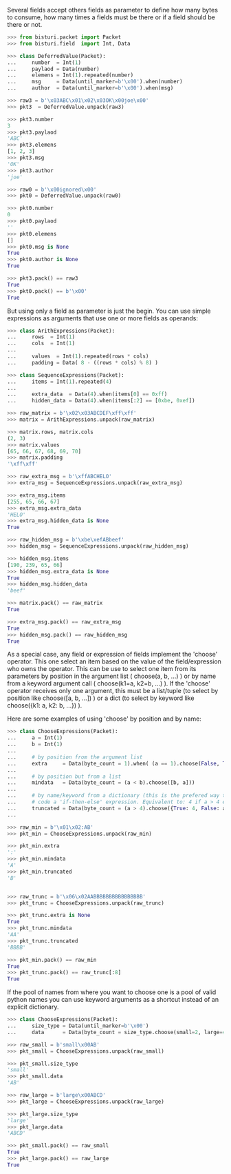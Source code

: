 Several fields accept others fields as parameter to define how many bytes to consume, how many times a fields must be there or if a field should be there or not.

```python
>>> from bisturi.packet import Packet
>>> from bisturi.field  import Int, Data

>>> class DeferredValue(Packet):
...     number  = Int(1)
...     paylaod = Data(number)
...     elemens = Int(1).repeated(number)
...     msg     = Data(until_marker=b'\x00').when(number)
...     author  = Data(until_marker=b'\x00').when(msg)

>>> raw3 = b'\x03ABC\x01\x02\x03OK\x00joe\x00'
>>> pkt3  = DeferredValue.unpack(raw3)

>>> pkt3.number
3
>>> pkt3.paylaod
'ABC'
>>> pkt3.elemens
[1, 2, 3]
>>> pkt3.msg
'OK'
>>> pkt3.author
'joe'

>>> raw0 = b'\x00ignored\x00'
>>> pkt0 = DeferredValue.unpack(raw0)

>>> pkt0.number
0
>>> pkt0.paylaod
''
>>> pkt0.elemens
[]
>>> pkt0.msg is None
True
>>> pkt0.author is None
True

>>> pkt3.pack() == raw3
True
>>> pkt0.pack() == b'\x00'
True

```

But using only a field as parameter is just the begin. You can use simple expressions as arguments that use one or more fields as operands:

```python
>>> class ArithExpressions(Packet):
...     rows  = Int(1)
...     cols  = Int(1)
...
...     values  = Int(1).repeated(rows * cols)
...     padding = Data( 8 - ((rows * cols) % 8) )

>>> class SequenceExpressions(Packet):
...     items = Int(1).repeated(4)
...     
...     extra_data  = Data(4).when(items[0] == 0xff)
...     hidden_data = Data(4).when(items[:2] == [0xbe, 0xef])

>>> raw_matrix = b'\x02\x03ABCDEF\xff\xff'
>>> matrix = ArithExpressions.unpack(raw_matrix)

>>> matrix.rows, matrix.cols
(2, 3)
>>> matrix.values
[65, 66, 67, 68, 69, 70]
>>> matrix.padding
'\xff\xff'

>>> raw_extra_msg = b'\xffABCHELO'
>>> extra_msg = SequenceExpressions.unpack(raw_extra_msg)

>>> extra_msg.items
[255, 65, 66, 67]
>>> extra_msg.extra_data
'HELO'
>>> extra_msg.hidden_data is None
True

>>> raw_hidden_msg = b'\xbe\xefABbeef'
>>> hidden_msg = SequenceExpressions.unpack(raw_hidden_msg)

>>> hidden_msg.items
[190, 239, 65, 66]
>>> hidden_msg.extra_data is None
True
>>> hidden_msg.hidden_data
'beef'

>>> matrix.pack() == raw_matrix
True

>>> extra_msg.pack() == raw_extra_msg
True
>>> hidden_msg.pack() == raw_hidden_msg
True

```

As a special case, any field or expression of fields implement the 'choose' operator. This one select an item based on the value of the field/expression who owns the operator.
This can be use to select one item from its parameters by position in the argument list ( choose(a, b, ...) ) or by name from a keyword argument call ( choose(k1=a, k2=b, ...) ). 
If the 'choose' operator receives only one argument, this must  be a list/tuple (to select by position like choose([a, b, ...]) ) or a dict (to select by keyword like choose({k1: a, k2: b, ...}) ).

Here are some examples of using 'choose' by position and by name:

```python
>>> class ChooseExpressions(Packet):
...     a = Int(1)
...     b = Int(1)
...
...     # by position from the argument list
...     extra     = Data(byte_count = 1).when( (a == 1).choose(False, True) )
...
...     # by position but from a list
...     mindata   = Data(byte_count = (a < b).choose([b, a]))
...
...     # by name/keyword from a dictionary (this is the prefered way to 
...     # code a 'if-then-else' expression. Equivalent to: 4 if a > 4 else a 
...     truncated = Data(byte_count = (a > 4).choose({True: 4, False: a}))
...

>>> raw_min = b'\x01\x02:AB'
>>> pkt_min = ChooseExpressions.unpack(raw_min)

>>> pkt_min.extra
':'
>>> pkt_min.mindata
'A'
>>> pkt_min.truncated
'B'


>>> raw_trunc = b'\x06\x02AABBBBBBBBBBBBBBBB'
>>> pkt_trunc = ChooseExpressions.unpack(raw_trunc)

>>> pkt_trunc.extra is None
True
>>> pkt_trunc.mindata
'AA'
>>> pkt_trunc.truncated
'BBBB'

>>> pkt_min.pack() == raw_min
True
>>> pkt_trunc.pack() == raw_trunc[:8]
True

```

If the pool of names from where you want to choose one is a pool of valid python names you can use keyword arguments as a shortcut instead of an explicit dictionary. 

```python
>>> class ChooseExpressions(Packet):
...     size_type = Data(until_marker=b'\x00')
...     data      = Data(byte_count = size_type.choose(small=2, large=4, extra_large=8))

>>> raw_small = b'small\x00AB'
>>> pkt_small = ChooseExpressions.unpack(raw_small)

>>> pkt_small.size_type
'small'
>>> pkt_small.data
'AB'

>>> raw_large = b'large\x00ABCD'
>>> pkt_large = ChooseExpressions.unpack(raw_large)

>>> pkt_large.size_type
'large'
>>> pkt_large.data
'ABCD'

>>> pkt_small.pack() == raw_small
True
>>> pkt_large.pack() == raw_large
True

```

